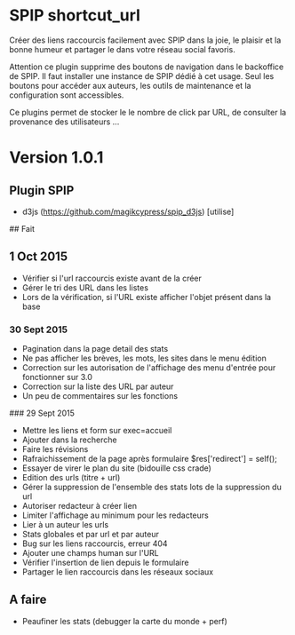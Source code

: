SPIP shortcut_url
=======

Créer des liens raccourcis facilement avec SPIP dans la joie, le plaisir et la bonne humeur et partager le dans votre réseau social favoris.

Attention ce plugin supprime des boutons de navigation dans le backoffice de SPIP. Il faut installer une instance de SPIP dédié à cet usage. Seul les boutons pour accéder aux auteurs, les outils de maintenance et la configuration sont accessibles.

Ce plugins permet de stocker le le nombre de click par URL, de consulter la provenance des utilisateurs ...

# Version 1.0.1

## Plugin SPIP

* d3js (https://github.com/magikcypress/spip_d3js) [utilise]

## Fait

## 1 Oct 2015

- Vérifier si l'url raccourcis existe avant de la créer
- Gérer le tri des URL dans les listes
- Lors de la vérification, si l'URL existe afficher l'objet présent dans la base

### 30 Sept 2015

- Pagination dans la page detail des stats
- Ne pas afficher les brèves, les mots, les sites dans le menu édition
- Correction sur les autorisation de l'affichage des menu d'entrée pour fonctionner sur 3.0
- Correction sur la liste des URL par auteur
- Un peu de commentaires sur les fonctions

### 29 Sept 2015

- Mettre les liens et form sur exec=accueil
- Ajouter dans la recherche
- Faire les révisions
- Rafraichissement de la page après formulaire $res['redirect'] = self();
- Essayer de virer le plan du site (bidouille css crade)
- Edition des urls (titre + url)
- Gérer la suppression de l'ensemble des stats lots de la suppression du url
- Autoriser redacteur à créer lien
- Limiter l'affichage au minimum pour les redacteurs
- Lier à un auteur les urls
- Stats globales et par url et par auteur
- Bug sur les liens raccourcis, erreur 404
- Ajouter une champs human sur l'URL
- Vérifier l'insertion de lien depuis le formulaire
- Partager le lien raccourcis dans les réseaux sociaux

## A faire

- Peaufiner les stats (debugger la carte du monde + perf)